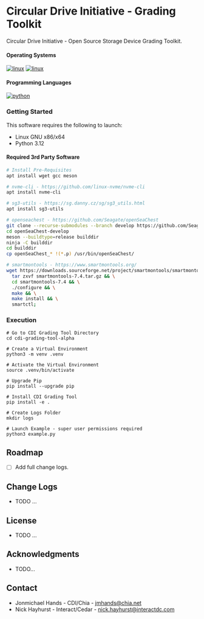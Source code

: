 # Circular Drive Initiative - Grading Toolkit
Circular Drive Initiative - Open Source Storage Device Grading Toolkit.

#### Operating Systems

[![linux](https://img.shields.io/badge/Debian-A81D33?style=flat&logo=debian&logoColor=white)](https://www.debian.com)
[![linux](https://img.shields.io/badge/Ubuntu-E95420?style=flat&logo=ubuntu&logoColor=white)](https://www.ubuntu.com)

#### Programming Languages

[![python](https://img.shields.io/badge/Python-3.12-3776AB.svg?style=flat&logo=python&logoColor=white)](https://www.python.org)

### Getting Started

This software requires the following to launch:

* Linux GNU x86/x64
* Python 3.12

#### Required 3rd Party Software
```sh
# Install Pre-Requisites
apt install wget gcc meson

# nvme-cli - https://github.com/linux-nvme/nvme-cli
apt install nvme-cli

# sg3-utils - https://sg.danny.cz/sg/sg3_utils.html
apt install sg3-utils

# openseachest - https://github.com/Seagate/openSeaChest
git clone --recurse-submodules --branch develop https://github.com/Seagate/openSeaChest.git openSeaChest-develop
cd openSeaChest-develop
meson --buildtype=release builddir
ninja -C builddir
cd builddir
cp openSeaChest_* !(*.p) /usr/bin/openSeaChest/

# smartmontools - https://www.smartmontools.org/
wget https://downloads.sourceforge.net/project/smartmontools/smartmontools/7.4/smartmontools-7.4.tar.gz && \
  tar zxvf smartmontools-7.4.tar.gz && \
  cd smartmontools-7.4 && \
  ./configure && \
  make && \
  make install && \
  smartctl;
```

### Execution
```shell
# Go to CDI Grading Tool Directory
cd cdi-grading-tool-alpha

# Create a Virtual Environment
python3 -m venv .venv

# Activate the Virtual Environment
source .venv/bin/activate

# Upgrade Pip
pip install --upgrade pip

# Install CDI Grading Tool
pip install -e .

# Create Logs Folder
mkdir logs

# Launch Example - super user permissions required
python3 example.py
```

## Roadmap
- [ ] Add full change logs.

## Change Logs
* TODO ...

## License
* TODO ...

## Acknowledgments
* TODO...

## Contact
* Jonmichael Hands - CDI/Chia - jmhands@chia.net
* Nick Hayhurst - Interact/Cedar - nick.hayhurst@interactdc.com
